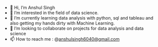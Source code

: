 - 👋 Hi, I’m Anshul Singh
- 👀 I’m interested in the field of data science.
- 🌱 I’m currently learning data analysis with python, sql and tableau and also getting my hands dirty with Machine Learning.
- 💞️ I’m looking to collaborate on projects for data analysis and data science
- 📫 How to reach me : @anshulsingh6040@gmail.com

<!---
anshulsingh6040/anshulsingh6040 is a ✨ special ✨ repository because its `README.md` (this file) appears on your GitHub profile.
You can click the Preview link to take a look at your changes.
--->
